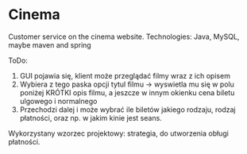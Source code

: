 # Cinema
Customer service on the cinema website. Technologies: Java, MySQL, maybe maven and spring


ToDo:
1. GUI pojawia się, klient może przeglądać filmy wraz z ich opisem
2. Wybiera z tego paska opcji tytul filmu -> wyswietla mu się w polu poniżej KRÓTKI opis filmu,
a jeszcze w innym okienku cena biletu ulgowego i normalnego
3. Przechodzi dalej i może wybrać ile biletów jakiego rodzaju, rodzaj płatności, oraz np. w jakim kinie jest seans.

Wykorzystany wzorzec projektowy: strategia, do utworzenia obługi płatności.
